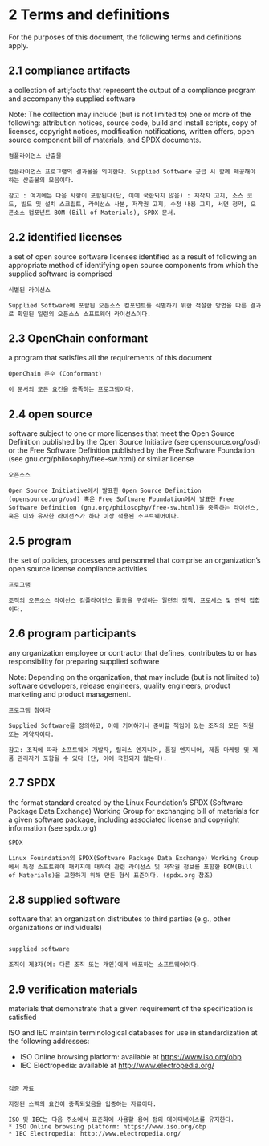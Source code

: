 # 2 Terms and definitions

For the purposes of this document, the following terms and definitions apply.

## 2.1 compliance artifacts 
a collection of arti;facts that represent the output of a compliance program and accompany the supplied software 

Note: The collection may include (but is not limited to) one or more of the following: attribution notices, source code, build and install scripts, copy of licenses, copyright notices, modification notifications, written offers, open source component bill of materials, and SPDX documents.

~~~
컴플라이언스 산출물

컴플라이언스 프로그램의 결과물을 의미한다. Supplied Software 공급 시 함께 제공해야 하는 산출물의 모음이다. 

참고 : 여기에는 다음 사항이 포함된다(단, 이에 국한되지 않음) : 저작자 고지, 소스 코드, 빌드 및 설치 스크립트, 라이선스 사본, 저작권 고지, 수정 내용 고지, 서면 청약, 오픈소스 컴포넌트 BOM (Bill of Materials), SPDX 문서.
~~~

## 2.2 identified licenses 
a set of open source software licenses identified as a result of following an appropriate method of identifying open source components from which the supplied software is comprised

~~~
식별된 라이선스

Supplied Software에 포함된 오픈소스 컴포넌트를 식별하기 위한 적절한 방법을 따른 결과로 확인된 일련의 오픈소스 소프트웨어 라이선스이다. 
~~~

## 2.3 OpenChain conformant
a program that satisfies all the requirements of this document

~~~
OpenChain 준수 (Conformant)

이 문서의 모든 요건을 충족하는 프로그램이다.
~~~

## 2.4 open source 
software subject to one or more licenses that meet the Open Source Definition published by the Open Source Initiative (see opensource.org/osd) or the Free Software Definition published by the Free Software Foundation (see gnu.org/philosophy/free-sw.html) or similar license

~~~
오픈소스

Open Source Initiative에서 발표한 Open Source Definition (opensource.org/osd) 혹은 Free Software Foundation에서 발표한 Free Software Definition (gnu.org/philosophy/free-sw.html)을 충족하는 라이선스, 혹은 이와 유사한 라이선스가 하나 이상 적용된 소프트웨어이다.
~~~

## 2.5 program 
the set of policies, processes and personnel that comprise an organization’s open source license compliance activities

~~~
프로그램

조직의 오픈소스 라이선스 컴플라이언스 활동을 구성하는 일련의 정책, 프로세스 및 인력 집합이다.
~~~

## 2.6 program participants
any organization employee or contractor that defines, contributes to or has responsibility for preparing supplied software 

Note: Depending on the organization, that may include (but is not limited to) software developers, release engineers, quality engineers, product marketing and product management.

~~~
프로그램 참여자

Supplied Software를 정의하고, 이에 기여하거나 준비할 책임이 있는 조직의 모든 직원 또는 계약자이다. 

참고: 조직에 따라 소프트웨어 개발자, 릴리스 엔지니어, 품질 엔지니어, 제품 마케팅 및 제품 관리자가 포함될 수 있다 (단, 이에 국한되지 않는다).
~~~


## 2.7 SPDX 
the format standard created by the Linux Foundation’s SPDX (Software Package Data Exchange) Working Group for exchanging bill of materials for a given software package, including associated license and copyright information (see spdx.org)

~~~
SPDX

Linux Fouindation의 SPDX(Software Package Data Exchange) Working Group에서 특정 소프트웨어 패키지에 대하여 관련 라이선스 및 저작권 정보를 포함한 BOM(Bill of Materials)을 교환하기 위해 만든 형식 표준이다. (spdx.org 참조)

~~~


## 2.8 supplied software 
software that an organization distributes to third parties (e.g., other organizations or individuals)

~~~

supplied software

조직이 제3자(예: 다른 조직 또는 개인)에게 배포하는 소프트웨어이다. 

~~~

## 2.9 verification materials 

materials that demonstrate that a given requirement of the specification is satisfied 

ISO and IEC maintain terminological databases for use in standardization at the following addresses:

* ISO Online browsing platform: available at https://www.iso.org/obp
* IEC Electropedia: available at http://www.electropedia.org/

~~~

검증 자료

지정된 스펙의 요건이 충족되었음을 입증하는 자료이다. 

ISO 및 IEC는 다음 주소에서 표준화에 사용할 용어 정의 데이터베이스를 유지한다. 
* ISO Online browsing platform: https://www.iso.org/obp
* IEC Electropedia: http://www.electropedia.org/

~~~